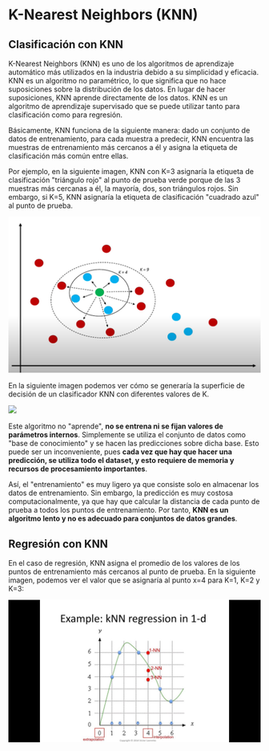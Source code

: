 # K-Nearest Neighbors (KNN)

## Clasificación con KNN

K-Nearest Neighbors (KNN) es uno de los algoritmos de aprendizaje automático más utilizados en la industria debido a su simplicidad y eficacia. KNN es un algoritmo no paramétrico, lo que significa que no hace suposiciones sobre la distribución de los datos. En lugar de hacer suposiciones, KNN aprende directamente de los datos. KNN es un algoritmo de aprendizaje supervisado que se puede utilizar tanto para clasificación como para regresión.

Básicamente, KNN funciona de la siguiente manera: dado un conjunto de datos de entrenamiento, para cada muestra a predecir, KNN encuentra las muestras de entrenamiento más cercanos a él y asigna la etiqueta de clasificación más común entre ellas.

Por ejemplo, en la siguiente imagen, KNN con K=3 asignaría la etiqueta de clasificación "triángulo rojo" al punto de prueba verde porque de las 3 muestras más cercanas a él, la mayoría, dos, son triángulos rojos. Sin embargo, si K=5, KNN asignaría la etiqueta de clasificación "cuadrado azul" al punto de prueba.

![](./img/knn.png)

En la siguiente imagen podemos ver cómo se generaría la superficie de decisión de un clasificador KNN con diferentes valores de K.

![](https://upload.wikimedia.org/wikipedia/commons/7/78/KNN_decision_surface_animation.gif)


Este algoritmo no "aprende", **no se entrena ni se fijan valores de parámetros internos**. Simplemente se utiliza el conjunto de datos como "base de conocimiento" y se hacen las predicciones sobre dicha base. Esto puede ser un inconveniente, pues **cada vez que hay que hacer una predicción, se utiliza todo el dataset, y esto requiere de memoria y recursos de procesamiento importantes**.

Así, el "entrenamiento" es muy ligero ya que consiste solo en almacenar los datos de entrenamiento. Sin embargo, la predicción es muy costosa computacionalmente, ya que hay que calcular la distancia de cada punto de prueba a todos los puntos de entrenamiento. Por tanto, **KNN es un algoritmo lento y no es adecuado para conjuntos de datos grandes**.


## Regresión con KNN

En el caso de regresión, KNN asigna el promedio de los valores de los puntos de entrenamiento más cercanos al punto de prueba. En la siguiente imagen, podemos ver el valor que se asignaría al punto x=4 para K=1, K=2 y K=3:

[![](img/knn_regression.jpg)](https://www.youtube.com/watch?v=3lp5CmSwrHI)


